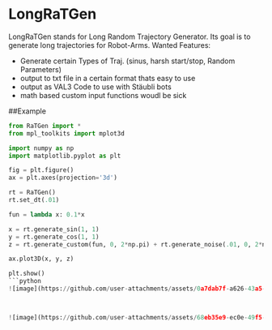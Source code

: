 # LongRaTGen
LongRaTGen stands for Long Random Trajectory Generator. Its goal is to generate long trajectories for Robot-Arms.
Wanted Features:
- Generate certain Types of Traj. (sinus, harsh start/stop, Random Parameters)
- output to txt file in a certain format thats easy to use
- output as VAL3 Code to use with Stäubli bots
- math based custom input functions woudl be sick



 ##Example
```python
from RaTGen import *
from mpl_toolkits import mplot3d

import numpy as np
import matplotlib.pyplot as plt

fig = plt.figure()
ax = plt.axes(projection='3d')

rt = RaTGen()
rt.set_dt(.01)

fun = lambda x: 0.1*x

x = rt.generate_sin(1, 1)
y = rt.generate_cos(1, 1)
z = rt.generate_custom(fun, 0, 2*np.pi) + rt.generate_noise(.01, 0, 2*np.pi)

ax.plot3D(x, y, z)

plt.show()
```python
![image](https://github.com/user-attachments/assets/0a7dab7f-a626-43a5-bec9-c97150f0ebd6)



![image](https://github.com/user-attachments/assets/68eb35e9-ec0e-49f5-b991-0ba8d528451a)
